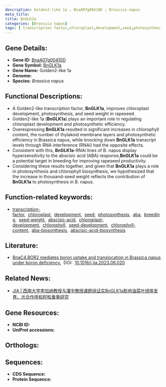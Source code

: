 ```yaml
---
description: Golden2-like 1a ; BnaA07g00410D ; Brassica napus
meta_title:
title: BnGLK1a
categories: [Brassica napus]
tags: [ transcription factor,chloroplast,development,seed,photosynthesis,aba,breeding,seed weight,abscisic acid,chloroplast development,chlorophyll,seed development,chlorophyll content,aba biosynthesis,abscisic acid biosynthesis ]
---
```


## Gene Details:
- **Gene ID:** [BnaA07g00410D]()
- **Gene Symbol:** <u>BnGLK1a</u>
- **Gene Name:** Golden2-like 1a
- **Genome:** 
- **Species:** *Brassica napus*

## Functional Descriptions:
   - A Golden2-like transcription factor, **BnGLK1a**, improves chloroplast development, photosynthesis, and seed weight in rapeseed.
   - Golden2-like 1a (**BnGLK1a**) plays an important role in regulating chloroplast development and photosynthetic efficiency.
   - Overexpressing **BnGLK1a** resulted in significant increases in chlorophyll content, the number of thylakoid membrane layers and photosynthetic efficiency in Brassica napus, while knocking down **BnGLK1a** transcript levels through RNA interference (RNAi) had the opposite effects.
   - Consistent with this, **BnGLK1a**-RNAi lines of B. napus display hypersensitivity to the abscisic acid (ABA) response,**BnGLK1a** could be a potential target in breeding for improving rapeseed productivity.
   - Considering these results together, and given that **BnGLK1a** plays a role in photosynthesis and chlorophyll biosynthesis, we hypothesized that the increase in thousand-seed weight reflects the contribution of **BnGLK1a** to photosynthesis in B. napus.

## Function-related keywords:
   - [transcription-factor](/tags/transcription-factor/),&nbsp;&nbsp;[chloroplast](/tags/chloroplast/),&nbsp;&nbsp;[development](/tags/development/),&nbsp;&nbsp;[seed](/tags/seed/),&nbsp;&nbsp;[photosynthesis](/tags/photosynthesis/),&nbsp;&nbsp;[aba](/tags/aba/),&nbsp;&nbsp;[breeding](/tags/breeding/),&nbsp;&nbsp;[seed-weight](/tags/seed-weight/),&nbsp;&nbsp;[abscisic-acid](/tags/abscisic-acid/),&nbsp;&nbsp;[chloroplast-development](/tags/chloroplast-development/),&nbsp;&nbsp;[chlorophyll](/tags/chlorophyll/),&nbsp;&nbsp;[seed-development](/tags/seed-development/),&nbsp;&nbsp;[chlorophyll-content](/tags/chlorophyll-content/),&nbsp;&nbsp;[aba-biosynthesis](/tags/aba-biosynthesis/),&nbsp;&nbsp;[abscisic-acid-biosynthesis](/tags/abscisic-acid-biosynthesis/)

## Literature:
   - [BnaC4.BOR2 mediates boron uptake and translocation in Brassica napus under boron deficiency.](https://www.doi.org/10.1016/j.jia.2023.06.020)&nbsp;&nbsp;DOI:&nbsp;&nbsp;[10.1016/j.jia.2023.06.020](https://www.doi.org/10.1016/j.jia.2023.06.020)

## Related News:
   - [JIA | 西南大学李加纳教授与潘宇教授课题组证实BnGLK1a影响油菜叶绿体发育、光合作用和籽粒重量研究](https://mp.weixin.qq.com/s?__biz=Mzg3MDEwNDEyMg==&mid=2247567688&idx=5&sn=55c080920ab9090e043ce1873a538fc8&chksm=cfa38e3201f416ea02b39156bbe7611be11711c45f8a7206c04ca51d67fea306ff06c42ab86c&scene=27#wechat_redirect)

## Gene Resources:
- **NCBI ID:**  [](https://www.ncbi.nlm.nih.gov/search/all/?term=)
- **UniProt accessions:**  [](https://www.uniprot.org/uniprotkb//entry)

## Orthologs:

## Sequences:
- **CDS Sequence:**
- **Protein Sequence:**
